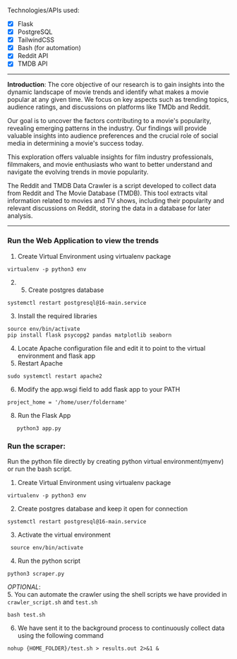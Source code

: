 Technologies/APIs used:
- [x] Flask
- [x] PostgreSQL
- [x] TailwindCSS
- [x] Bash (for automation)
- [x] Reddit API
- [x] TMDB API
---

**Introduction**: The core objective of our research is to gain insights into the dynamic landscape of movie trends and identify what makes a movie popular at any given time. We focus on key aspects such as trending topics, audience ratings, and discussions on platforms like TMDb and Reddit.

Our goal is to uncover the factors contributing to a movie's popularity, revealing emerging patterns in the industry. Our findings will provide valuable insights into audience preferences and the crucial role of social media in determining a movie's success today.

This exploration offers valuable insights for film industry professionals, filmmakers, and movie enthusiasts who want to better understand and navigate the evolving trends in movie popularity.

The Reddit and TMDB Data Crawler is a script developed to collect data from Reddit and The Movie Database (TMDB). This tool extracts vital information related to movies and TV shows, including their popularity and relevant discussions on Reddit, storing the data in a database for later analysis.


--- 
### Run the Web Application to view the trends

1. Create Virtual Environment using virtualenv package
```
virtualenv -p python3 env
```
2. 5. Create postgres database 
```
systemctl restart postgresql@16-main.service
```
3. Install the required libraries
```
source env/bin/activate
pip install flask psycopg2 pandas matplotlib seaborn
```
4. Locate Apache configuration file and edit it to point to the virtual environment and flask app
5. Restart Apache
```
sudo systemctl restart apache2
```
6. Modify the app.wsgi field to add flask app to your PATH
```
project_home = '/home/user/foldername'
```
8. Run the Flask App
```
   python3 app.py
```


### Run the scraper: 

Run the python file directly by creating python virtual environment(myenv) or run the bash script.

1. Create Virtual Environment using virtualenv package
```
virtualenv -p python3 env
```
2. Create postgres database and keep it open for connection
```
systemctl restart postgresql@16-main.service
```

3. Activate the virtual environment

```
 source env/bin/activate
```

4. Run the python script 
```
python3 scraper.py
```

_OPTIONAL_:   
5. You can automate the crawler using the shell scripts we have provided in `crawler_script.sh` and `test.sh`

```
bash test.sh
```

6. We have sent it to the background process to continuously collect data using the following command

```
nohup {HOME_FOLDER}/test.sh > results.out 2>&1 &
```

